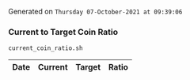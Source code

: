 Generated on `Thursday 07-October-2021 at 09:39:06`

### Current to Target Coin Ratio
`current_coin_ratio.sh`

Date|Current|Target|Ratio
---|---|---|---
